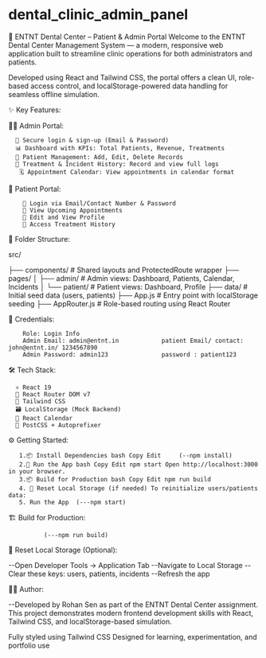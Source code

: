 # dental_clinic_admin_panel

🦷 ENTNT Dental Center – Patient & Admin Portal
Welcome to the ENTNT Dental Center Management System — a modern, responsive web application built to streamline clinic operations for both administrators and patients.

Developed using React and Tailwind CSS, the portal offers a clean UI, role-based access control, and localStorage-powered data handling for seamless offline simulation.

✨ Key Features:

  👩‍⚕️ Admin Portal:
  
      🔐 Secure login & sign-up (Email & Password)
      📊 Dashboard with KPIs: Total Patients, Revenue, Treatments
      👥 Patient Management: Add, Edit, Delete Records
      📁 Treatment & Incident History: Record and view full logs
       🗓 Appointment Calendar: View appointments in calendar format

  🧑 Patient Portal:
  
        📱 Login via Email/Contact Number & Password
        📅 View Upcoming Appointments
        📝 Edit and View Profile
        🧾 Access Treatment History

📁 Folder Structure:


src/

├── components/        # Shared layouts and ProtectedRoute wrapper
├── pages/
│   ├── admin/         # Admin views: Dashboard, Patients, Calendar, Incidents
│   └── patient/       # Patient views: Dashboard, Profile
├── data/              # Initial seed data (users, patients)
├── App.js             # Entry point with localStorage seeding
├── AppRouter.js       # Role-based routing using React Router

🔐 Credentials:

        Role: Login Info
        Admin Email: admin@entnt.in            patient Email/ contact: john@entnt.in/ 1234567890
        Admin Password: admin123               password : patient123
       

🛠️ Tech Stack:

      ⚛️ React 19
      🧭 React Router DOM v7
      🎨 Tailwind CSS
      🗃️ LocalStorage (Mock Backend)
      📆 React Calendar
      🧪 PostCSS + Autoprefixer


⚙️ Getting Started:

       1.📦 Install Dependencies bash Copy Edit     (--npm install)
       2.🧪 Run the App bash Copy Edit npm start Open http://localhost:3000 in your browser.
       3.📦 Build for Production bash Copy Edit npm run build
       4. 🧹 Reset Local Storage (if needed) To reinitialize users/patients data:
       5. Run the App  (---npm start)

🏗️ Build for Production:

              (---npm run build)
              
🧹 Reset Local Storage (Optional):

--Open Developer Tools → Application Tab
    --Navigate to Local Storage
    --Clear these keys: users, patients, incidents
    --Refresh the app

👨‍💻 Author:

--Developed by Rohan Sen as part of the ENTNT Dental Center assignment.
        This project demonstrates modern frontend development skills with React, Tailwind CSS, and localStorage-based simulation.

Fully styled using Tailwind CSS
Designed for learning, experimentation, and portfolio use

